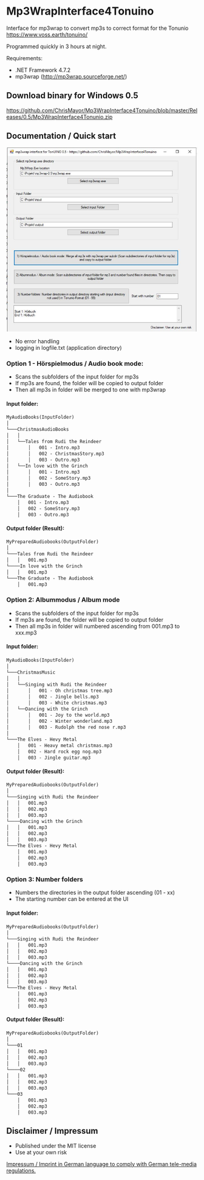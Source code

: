 # Mp3WrapInterface4Tonuino
Interface for mp3wrap to convert mp3s to correct format for the Tonunio https://www.voss.earth/tonuino/

Programmed quickly in 3 hours at night.

Requirements:

* .NET Framework 4.7.2
* mp3wrap (http://mp3wrap.sourceforge.net/)

## Download binary for Windows 0.5

https://github.com/ChrisMayor/Mp3WrapInterface4Tonuino/blob/master/Releases/0.5/Mp3WrapInterface4Tonunio.zip

## Documentation / Quick start

<img src ="https://github.com/ChrisMayor/Mp3WrapInterface4Tonuino/blob/master/Screenshots/ton.jpg"/>

* No error handling
* logging in logfile.txt (application directory)

### Option 1 - Hörspielmodus / Audio book mode:

* Scans the subfolders of the input folder for mp3s
* If mp3s are found, the folder will be copied to output folder
* Then all mp3s in folder will be merged to one with mp3wrap

#### Input folder:

```
MyAudioBooks(InputFolder) 
│
└───ChristmasAudioBooks
│   │
│   └──Tales from Rudi the Reindeer
│       │   001 - Intro.mp3
│       │   002 - ChristmasStory.mp3
│       │   003 - Outro.mp3
│   └──In love with the Grinch
│       │   001 - Intro.mp3
│       │   002 - SomeStory.mp3
│       │   003 - Outro.mp3
│   
└───The Graduate - The Audiobook
    │   001 - Intro.mp3
    │   002 - SomeStory.mp3
    │   003 - Outro.mp3
```

#### Output folder (Result):

```
MyPreparedAudiobooks(OutputFolder) 
│
└───Tales from Rudi the Reindeer
│   │   001.mp3
└────In love with the Grinch
│   │   001.mp3
└───The Graduate - The Audiobook
    │   001.mp3
```

### Option 2: Albummodus / Album mode

* Scans the subfolders of the input folder for mp3s
* If mp3s are found, the folder will be copied to output folder
* Then all mp3s in folder will numbered ascending from 001.mp3 to xxx.mp3 

#### Input folder:

```
MyAudioBooks(InputFolder) 
│
└───ChristmasMusic
│   │
│   └──Singing with Rudi the Reindeer
│       │   001 - Oh christmas tree.mp3
│       │   002 - Jingle bells.mp3
│       │   003 - White christmas.mp3
│   └──Dancing with the Grinch
│       │   001 - Joy to the world.mp3
│       │   002 - Winter wonderland.mp3
│       │   003 - Rudolph the red nose r.mp3
│   
└───The Elves - Hevy Metal
    │   001 - Heavy metal christmas.mp3
    │   002 - Hard rock egg nog.mp3
    │   003 - Jingle guitar.mp3
```

#### Output folder (Result):

```
MyPreparedAudiobooks(OutputFolder) 
│
└───Singing with Rudi the Reindeer
│   │   001.mp3
│   │   002.mp3
│   │   003.mp3
└────Dancing with the Grinch
│   │   001.mp3
│   │   002.mp3
│   │   003.mp3
└───The Elves - Hevy Metal
    │   001.mp3
    │   002.mp3
    │   003.mp3
```

### Option 3: Number folders

* Numbers the directories in the output folder ascending (01 - xx)
* The starting number can be entered at the UI
#### Input folder:

```
MyPreparedAudiobooks(OutputFolder) 
│
└───Singing with Rudi the Reindeer
│   │   001.mp3
│   │   002.mp3
│   │   003.mp3
└────Dancing with the Grinch
│   │   001.mp3
│   │   002.mp3
│   │   003.mp3
└───The Elves - Hevy Metal
    │   001.mp3
    │   002.mp3
    │   003.mp3
```

#### Output folder (Result):

```
MyPreparedAudiobooks(OutputFolder) 
│
└───01
│   │   001.mp3
│   │   002.mp3
│   │   003.mp3
└────02
│   │   001.mp3
│   │   002.mp3
│   │   003.mp3
└───03
    │   001.mp3
    │   002.mp3
    │   003.mp3
```


## Disclaimer / Impressum

* Published under the MIT license
* Use at your own risk

<a href="https://github.com/ChrisMayor/Impressum">Impressum / Imprint in German language to comply with German tele-media regulations.</a>
